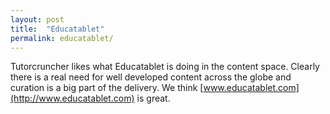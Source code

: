 ```yaml
---
layout: post
title:  "Educatablet"
permalink: educatablet/
---
```

Tutorcruncher likes what Educatablet is doing in the content space. Clearly
there is a real need for well developed content across the globe and curation
is a big part of the delivery. We think [www.educatablet.com](http://www.educatablet.com) is great.
